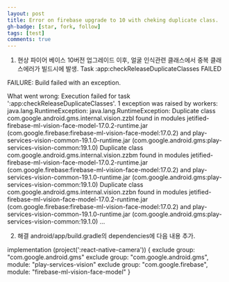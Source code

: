 ```yaml
---
layout: post
title: Error on firebase upgrade to 10 with cheking duplicate class.
gh-badge: [star, fork, follow]
tags: [test]
comments: true
---
```


1. 현상 파이어 베이스 10버전 업그레이드 이후, 얼굴 인식관련 클래스에서 중복 클래스에러가 빌드시에 발생.
Task :app:checkReleaseDuplicateClasses FAILED

FAILURE: Build failed with an exception.

What went wrong: Execution failed for task ':app:checkReleaseDuplicateClasses'.
1 exception was raised by workers: java.lang.RuntimeException: java.lang.RuntimeException: Duplicate class com.google.android.gms.internal.vision.zzbl found in modules jetified-firebase-ml-vision-face-model-17.0.2-runtime.jar (com.google.firebase:firebase-ml-vision-face-model:17.0.2) and play-services-vision-common-19.1.0-runtime.jar (com.google.android.gms:play-services-vision-common:19.1.0) Duplicate class com.google.android.gms.internal.vision.zzbm found in modules jetified-firebase-ml-vision-face-model-17.0.2-runtime.jar (com.google.firebase:firebase-ml-vision-face-model:17.0.2) and play-services-vision-common-19.1.0-runtime.jar (com.google.android.gms:play-services-vision-common:19.1.0) Duplicate class com.google.android.gms.internal.vision.zzbn found in modules jetified-firebase-ml-vision-face-model-17.0.2-runtime.jar (com.google.firebase:firebase-ml-vision-face-model:17.0.2) and play-services-vision-common-19.1.0-runtime.jar (com.google.android.gms:play-services-vision-common:19.1.0) ...

2. 해결 android/app/build.gradle의 dependencies에 다음 내용 추가.

implementation (project(':react-native-camera')) { exclude group: "com.google.android.gms" exclude group: "com.google.android.gms", module: "play-services-vision" exclude group: "com.google.firebase", module: "firebase-ml-vision-face-model" }
